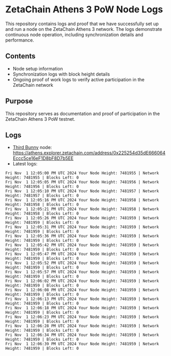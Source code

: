 # ZetaChain Athens 3 PoW Node Logs
This repository contains logs and proof that we have successfully set up and run a node on the ZetaChain Athens 3 network. The logs demonstrate continuous node operation, including synchronization details and performance.

## Contents
- Node setup information
- Synchronization logs with block height details
- Ongoing proof of work logs to verify active participation in the ZetaChain network

## Purpose
This repository serves as documentation and proof of participation in the ZetaChain Athens 3 PoW testnet.

## Logs

- [Third Bunny](https://thirdbunny.xyz/) node: https://athens.explorer.zetachain.com/address/0x225254d35dE666064Eccc5ce16eF1D8bF8D7b5EE
- Latest logs:
```
Fri Nov  1 12:05:00 PM UTC 2024 Your Node Height: 7481955 | Network Height: 7481955 | Blocks Left: 0
Fri Nov  1 12:05:05 PM UTC 2024 Your Node Height: 7481956 | Network Height: 7481956 | Blocks Left: 0
Fri Nov  1 12:05:10 PM UTC 2024 Your Node Height: 7481957 | Network Height: 7481957 | Blocks Left: 0
Fri Nov  1 12:05:16 PM UTC 2024 Your Node Height: 7481958 | Network Height: 7481958 | Blocks Left: 0
Fri Nov  1 12:05:21 PM UTC 2024 Your Node Height: 7481958 | Network Height: 7481958 | Blocks Left: 0
Fri Nov  1 12:05:26 PM UTC 2024 Your Node Height: 7481959 | Network Height: 7481959 | Blocks Left: 0
Fri Nov  1 12:05:31 PM UTC 2024 Your Node Height: 7481959 | Network Height: 7481959 | Blocks Left: 0
Fri Nov  1 12:05:36 PM UTC 2024 Your Node Height: 7481959 | Network Height: 7481959 | Blocks Left: 0
Fri Nov  1 12:05:42 PM UTC 2024 Your Node Height: 7481959 | Network Height: 7481959 | Blocks Left: 0
Fri Nov  1 12:05:47 PM UTC 2024 Your Node Height: 7481959 | Network Height: 7481959 | Blocks Left: 0
Fri Nov  1 12:05:52 PM UTC 2024 Your Node Height: 7481959 | Network Height: 7481959 | Blocks Left: 0
Fri Nov  1 12:05:57 PM UTC 2024 Your Node Height: 7481959 | Network Height: 7481959 | Blocks Left: 0
Fri Nov  1 12:06:02 PM UTC 2024 Your Node Height: 7481959 | Network Height: 7481959 | Blocks Left: 0
Fri Nov  1 12:06:08 PM UTC 2024 Your Node Height: 7481959 | Network Height: 7481959 | Blocks Left: 0
Fri Nov  1 12:06:13 PM UTC 2024 Your Node Height: 7481959 | Network Height: 7481959 | Blocks Left: 0
Fri Nov  1 12:06:18 PM UTC 2024 Your Node Height: 7481959 | Network Height: 7481959 | Blocks Left: 0
Fri Nov  1 12:06:23 PM UTC 2024 Your Node Height: 7481959 | Network Height: 7481959 | Blocks Left: 0
Fri Nov  1 12:06:28 PM UTC 2024 Your Node Height: 7481959 | Network Height: 7481959 | Blocks Left: 0
Fri Nov  1 12:06:34 PM UTC 2024 Your Node Height: 7481959 | Network Height: 7481959 | Blocks Left: 0
Fri Nov  1 12:06:39 PM UTC 2024 Your Node Height: 7481959 | Network Height: 7481959 | Blocks Left: 0
```

